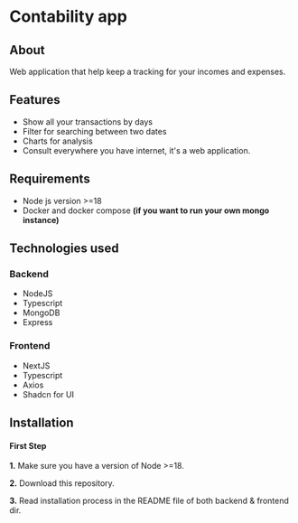 # Contability app

## About

Web application that help keep a tracking for your incomes and expenses.

## Features

- Show all your transactions by days
- Filter for searching between two dates
- Charts for analysis
- Consult everywhere you have internet, it's a web application.

## Requirements

- Node js version >=18
- Docker and docker compose **(if you want to run your own mongo instance)**

## Technologies used

### Backend

- NodeJS
- Typescript
- MongoDB
- Express

### Frontend

- NextJS
- Typescript
- Axios
- Shadcn for UI

## Installation

#### First Step

**1.** Make sure you have a version of Node >=18.

**2.** Download this repository.

**3.** Read installation process in the README file of both backend & frontend dir.
